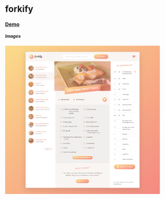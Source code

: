 # forkify

### [Demo](https://vannyle.github.io/forkify/#46956)

##### Images

![alt text](page-screenshot.png)
